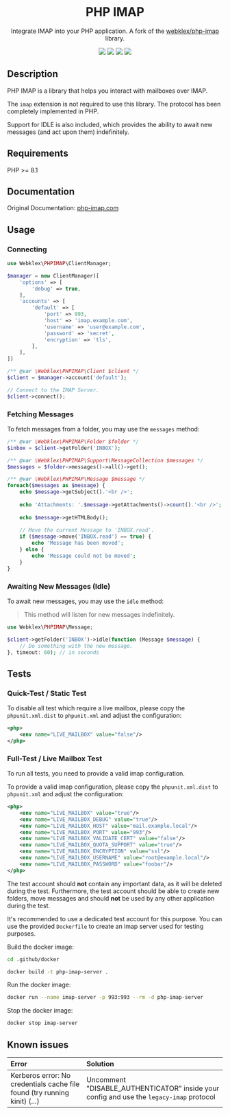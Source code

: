<h1 align="center">PHP IMAP</h1>
    
<p align="center">Integrate IMAP into your PHP application. A fork of the <a href="https://github.com/Webklex/php-imap" target="_blank">webklex/php-imap</a> library.</p>

<p align="center">
<a href="https://github.com/stevebauman/php-imap/actions"><img src="https://img.shields.io/github/actions/workflow/status/stevebauman/php-imap/run-tests.yml?branch=master&style=flat-square"></a>
<a href="https://packagist.org/packages/stevebauman/php-imap"><img src="https://img.shields.io/packagist/dt/stevebauman/php-imap.svg?style=flat-square"></a>
<a href="https://packagist.org/packages/stevebauman/php-imap"><img src="https://img.shields.io/packagist/v/stevebauman/php-imap.svg?style=flat-square"></a>
<a href="https://packagist.org/packages/stevebauman/php-imap"><img src="https://img.shields.io/packagist/l/stevebauman/php-imap.svg?style=flat-square"></a>
</p>

## Description

PHP IMAP is a library that helps you interact with mailboxes over IMAP.

The `imap` extension is not required to use this library. The protocol has been completely implemented in PHP.

Support for IDLE is also included, which provides the ability to await new messages (and act upon them) indefinitely.

## Requirements

PHP >= 8.1

## Documentation

Original Documentation: [php-imap.com](https://www.php-imap.com/)

## Usage

### Connecting

```php
use Webklex\PHPIMAP\ClientManager;

$manager = new ClientManager([
    'options' => [
        'debug' => true,
    ],
    'accounts' => [
        'default' => [
            'port' => 993,
            'host' => 'imap.example.com',
            'username' => 'user@example.com',
            'password' => 'secret',
            'encryption' => 'tls',
        ],
    ],
])

/** @var \Webklex\PHPIMAP\Client $client */
$client = $manager->account('default');

// Connect to the IMAP Server.
$client->connect();
```

### Fetching Messages

To fetch messages from a folder, you may use the `messages` method:

```php
/** @var \Webklex\PHPIMAP\Folder $folder */
$inbox = $client->getFolder('INBOX');

/** @var \Webklex\PHPIMAP\Support\MessageCollection $messages */
$messages = $folder->messages()->all()->get();

/** @var \Webklex\PHPIMAP\Message $message */
foreach($messages as $message) {
    echo $message->getSubject().'<br />';
    
    echo 'Attachments: '.$message->getAttachments()->count().'<br />';
    
    echo $message->getHTMLBody();
    
    // Move the current Message to 'INBOX.read'.
    if ($message->move('INBOX.read') == true) {
        echo 'Message has been moved';
    } else {
        echo 'Message could not be moved';
    }
}
```

### Awaiting New Messages (Idle)

To await new messages, you may use the `idle` method:

> This method will listen for new messages indefinitely.

```php
use Webklex\PHPIMAP\Message;

$client->getFolder('INBOX')->idle(function (Message $message) {
    // Do something with the new message.
}, timeout: 60); // in seconds
```

## Tests

### Quick-Test / Static Test

To disable all test which require a live mailbox, please copy the `phpunit.xml.dist` to `phpunit.xml` and adjust the configuration:
```xml
<php>
    <env name="LIVE_MAILBOX" value="false"/>
</php>
```

### Full-Test / Live Mailbox Test

To run all tests, you need to provide a valid imap configuration.

To provide a valid imap configuration, please copy the `phpunit.xml.dist` to `phpunit.xml` and adjust the configuration:
```xml
<php>
    <env name="LIVE_MAILBOX" value="true"/>
    <env name="LIVE_MAILBOX_DEBUG" value="true"/>
    <env name="LIVE_MAILBOX_HOST" value="mail.example.local"/>
    <env name="LIVE_MAILBOX_PORT" value="993"/>
    <env name="LIVE_MAILBOX_VALIDATE_CERT" value="false"/>
    <env name="LIVE_MAILBOX_QUOTA_SUPPORT" value="true"/>
    <env name="LIVE_MAILBOX_ENCRYPTION" value="ssl"/>
    <env name="LIVE_MAILBOX_USERNAME" value="root@example.local"/>
    <env name="LIVE_MAILBOX_PASSWORD" value="foobar"/>
</php>
```

The test account should **not** contain any important data, as it will be deleted during the test.
Furthermore, the test account should be able to create new folders, move messages and should **not** be used by any other
application during the test.

It's recommended to use a dedicated test account for this purpose. You can use the provided `Dockerfile` to create an imap server used for testing purposes.

Build the docker image:
```bash
cd .github/docker

docker build -t php-imap-server .
```
Run the docker image:
```bash
docker run --name imap-server -p 993:993 --rm -d php-imap-server
```
Stop the docker image:
```bash
docker stop imap-server
```

## Known issues

| Error                                                                      | Solution                                                                                |
|:---------------------------------------------------------------------------|:----------------------------------------------------------------------------------------|
| Kerberos error: No credentials cache file found (try running kinit) (...)  | Uncomment "DISABLE_AUTHENTICATOR" inside your config and use the `legacy-imap` protocol |
